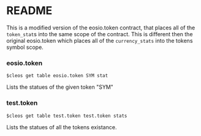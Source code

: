 # README

This is a modified version of the eosio.token contract, that places all of the `token_stat`s into the same scope of the contract.  This is different then the original eosio.token which places all of the `currency_stats` into the tokens symbol scope.

### eosio.token
`$cleos get table eosio.token SYM stat`

Lists the statues of the given token "SYM"

### test.token
`$cleos get table test.token test.token stats`

Lists the statues of all the tokens existance.